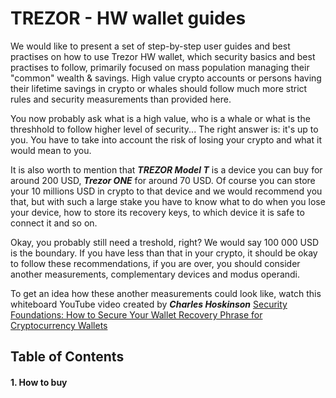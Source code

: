 # TREZOR - HW wallet guides

We would like to present a set of step-by-step user guides and best practises on how to use Trezor HW wallet, which security basics and best practises to follow, primarily focused on mass population managing their "common" wealth & savings. High value crypto accounts or persons having their lifetime savings in crypto or whales should follow much more strict rules and security measurements than provided here.

You now probably ask what is a high value, who is a whale or what is the threshhold to follow higher level of security... The right answer is: it's up to you. You have to take into account the risk of losing your crypto and what it would mean to you.

It is also worth to mention that ***TREZOR Model T*** is a device you can buy for around 200 USD, ***Trezor ONE*** for around 70 USD. Of course you can store your 10 millions USD in crypto to that device and we would recommend you that, but with such a large stake you have to know what to do when you lose your device, how to store its recovery keys, to which device it is safe to connect it and so on.

Okay, you probably still need a treshold, right? We would say 100 000 USD is the boundary. If you have less than that in your crypto, it should be okay to follow these recommendations, if you are over, you should consider another measurements, complementary devices and modus operandi.

To get an idea how these another measurements could look like, watch this whiteboard YouTube video created by ***Charles Hoskinson*** [Security Foundations: How to Secure Your Wallet Recovery Phrase for Cryptocurrency Wallets](https://www.youtube.com/embed/fqrAzBAi64c)

## Table of Contents

#### 1. How to buy
